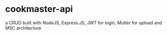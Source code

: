 # cookmaster-api
a CRUD built with NodeJS, Express.JS, JWT for login, Multer for upload and MSC architecture
